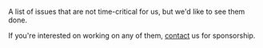 A list of issues that are not time-critical for us, but we'd like to see them done.

If you're interested on working on any of them, [contact](mailto:domen@cachix.org) us for sponsorship.
